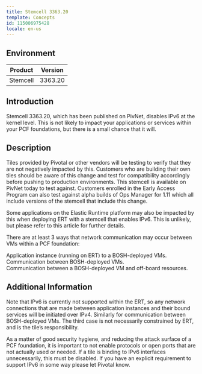 ```yaml
---
title: Stemcell 3363.20
template: Concepts
id: 115006975428 
locale: en-us
---
```


## Environment

Product	| Version
--------|---------
Stemcell|	3363.20

## Introduction 

Stemcell 3363.20, which has been published on PivNet, disables IPv6 at the kernel level.  This is not likely to impact your applications or services within your PCF foundations, but there is a small chance that it will.

## Description
Tiles provided by Pivotal or other vendors will be testing to verify that they are not negatively impacted by this.  Customers who are building their own tiles should be aware of this change and test for compatibility accordingly before pushing to production environments.  This stemcell is available on PivNet today to test against.  Customers enrolled in the Early Access Program can also test against alpha builds of Ops Manager for 1.11 which all include versions of the stemcell that include this change.

Some applications on the Elastic Runtime platform may also be impacted by this when deploying ERT with a stemcell that enables IPv6.  This is unlikely, but please refer to this article for further details.

There are at least 3 ways that network communication may occur between VMs within a PCF foundation:

Application instance (running on ERT) to a BOSH-deployed VMs.
Communication between BOSH-deployed VMs.  
Communication between a BOSH-deployed VM and off-board resources.

## Additional Information 
Note that IPv6 is currently not supported within the ERT, so any network connections that are made between application instances and their bound services will be initiated over IPv4.  Similarly for communication between BOSH-deployed VMs.  The third case is not necessarily constrained by ERT, and is the tile’s responsibility.  

As a matter of good security hygiene, and reducing the attack surface of a PCF foundation, it is important to not enable protocols or open ports that are not actually used or needed.  If a tile is binding to IPv6 interfaces unnecessarily, this must be disabled.  If you have an explicit requirement to support IPv6 in some way please let Pivotal know.


 
